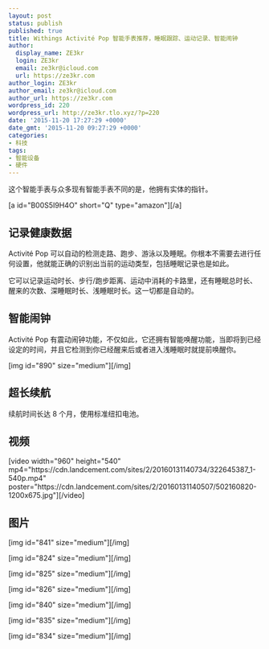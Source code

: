 ```yaml
---
layout: post
status: publish
published: true
title: Withings Activité Pop 智能手表推荐，睡眠跟踪、运动记录、智能闹钟
author:
  display_name: ZE3kr
  login: ZE3kr
  email: ze3kr@icloud.com
  url: https://ze3kr.com
author_login: ZE3kr
author_email: ze3kr@icloud.com
author_url: https://ze3kr.com
wordpress_id: 220
wordpress_url: http://ze3kr.tlo.xyz/?p=220
date: '2015-11-20 17:27:29 +0000'
date_gmt: '2015-11-20 09:27:29 +0000'
categories:
- 科技
tags:
- 智能设备
- 硬件
---
```

<p>这个智能手表与众多现有智能手表不同的是，他拥有实体的指针。</p>
<p>[a id="B00S5I9H4O" short="Q" type="amazon"][/a]</p>
<p><!--more--></p>
<h2>记录健康数据</h2>
<p>Activité Pop 可以自动的检测走路、跑步、游泳以及睡眠。你根本不需要去进行任何设置，他就能正确的识别出当前的运动类型，包括睡眠记录也是如此。</p>
<p>它可以记录运动时长、步行/跑步距离、运动中消耗的卡路里，还有睡眠总时长、醒来的次数、深睡眠时长、浅睡眠时长。这一切都是自动的。</p>
<h2>智能闹钟</h2>
<p>Activité Pop 有震动闹钟功能，不仅如此，它还拥有智能唤醒功能，当即将到已经设定的时间，并且它检测到你已经醒来后或者进入浅睡眠时就提前唤醒你。</p>
<p>[img id="890" size="medium"][/img]</p>
<h2>超长续航</h2>
<p>续航时间长达 8 个月，使用标准纽扣电池。</p>
<h2>视频</h2>
<p>[video width="960" height="540" mp4="https://cdn.landcement.com/sites/2/20160131140734/322645387_1-540p.mp4" poster="https://cdn.landcement.com/sites/2/20160131140507/502160820-1200x675.jpg"][/video]</p>
<h2>图片</h2>
<p>[img id="841" size="medium"][/img]</p>
<p>[img id="824" size="medium"][/img]</p>
<p>[img id="825" size="medium"][/img]</p>
<p>[img id="826" size="medium"][/img]</p>
<p>[img id="840" size="medium"][/img]</p>
<p>[img id="835" size="medium"][/img]</p>
<p>[img id="834" size="medium"][/img]</p>
